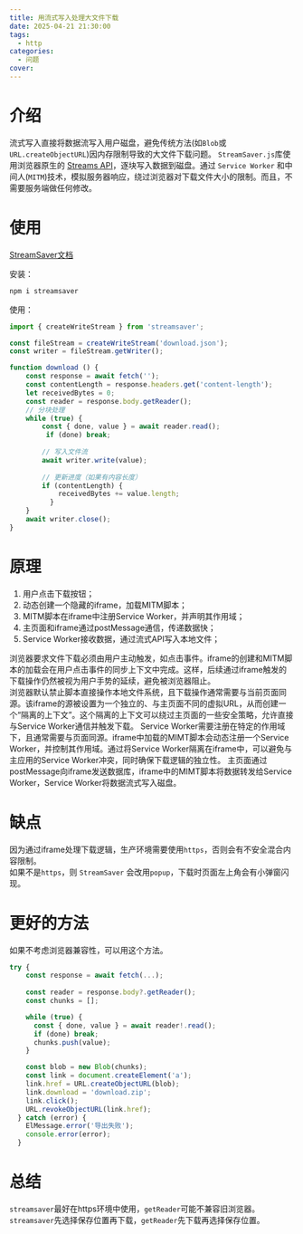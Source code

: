 ```yaml
---
title: 用流式写入处理大文件下载
date: 2025-04-21 21:30:00
tags:
  - http
categories:
  - 问题
cover: 
---
```


# 介绍
流式写入直接将数据流写入用户磁盘，避免传统方法(如`Blob`或`URL.createObjectURL`)因内存限制导致的大文件下载问题。
`StreamSaver.js`库使用浏览器原生的 [Streams API](https://developer.mozilla.org/zh-CN/docs/Web/API/Streams_API)，逐块写入数据到磁盘。通过 `Service Worker` 和中间人(`MITM`)技术，模拟服务器响应，绕过浏览器对下载文件大小的限制。而且，不需要服务端做任何修改。

# 使用
[StreamSaver文档](https://github.com/jimmywarting/StreamSaver.js)  

安装：
```bash
npm i streamsaver
```
使用：
```js
import { createWriteStream } from 'streamsaver';

const fileStream = createWriteStream('download.json');
const writer = fileStream.getWriter();

function download () {
    const response = await fetch('');
    const contentLength = response.headers.get('content-length');
    let receivedBytes = 0;
    const reader = response.body.getReader();
    // 分块处理
    while (true) {
        const { done, value } = await reader.read();
         if (done) break;
          
        // 写入文件流
        await writer.write(value);
          
        // 更新进度（如果有内容长度）
        if (contentLength) {
            receivedBytes += value.length;
          }
    }
    await writer.close();
}
```
# 原理
1. 用户点击下载按钮；
2. 动态创建一个隐藏的iframe，加载MITM脚本；
3. MITM脚本在iframe中注册Service Worker，并声明其作用域；
4. 主页面和iframe通过postMessage通信，传递数据快；
5. Service Worker接收数据，通过流式API写入本地文件；

浏览器要求文件下载必须由用户主动触发，如点击事件。iframe的创建和MITM脚本的加载会在用户点击事件的同步上下文中完成。这样，后续通过iframe触发的下载操作仍然被视为用户手势的延续，避免被浏览器阻止。   
浏览器默认禁止脚本直接操作本地文件系统，且下载操作通常需要与当前页面同源。该iframe的源被设置为一个独立的、与主页面不同的虚拟URL，从而创建一个“隔离的上下文”。这个隔离的上下文可以绕过主页面的一些安全策略，允许直接与Service Worker通信并触发下载。
Service Worker需要注册在特定的作用域下，且通常需要与页面同源。iframe中加载的MIMT脚本会动态注册一个Service Worker，并控制其作用域。通过将Service Worker隔离在iframe中，可以避免与主应用的Service Worker冲突，同时确保下载逻辑的独立性。
主页面通过postMessage向iframe发送数据库，iframe中的MIMT脚本将数据转发给Service Worker，Service Worker将数据流式写入磁盘。

# 缺点
因为通过iframe处理下载逻辑，生产环境需要使用`https`，否则会有不安全混合内容限制。  
如果不是`https`，则 `StreamSaver` 会改用`popup`，下载时页面左上角会有小弹窗闪现。

# 更好的方法
如果不考虑浏览器兼容性，可以用这个方法。
```js
try {
    const response = await fetch(...);
    
    const reader = response.body?.getReader();
    const chunks = [];

    while (true) {
      const { done, value } = await reader!.read();
      if (done) break;
      chunks.push(value);
    }

    const blob = new Blob(chunks);
    const link = document.createElement('a');
    link.href = URL.createObjectURL(blob);
    link.download = 'download.zip';
    link.click();
    URL.revokeObjectURL(link.href);
  } catch (error) {
    ElMessage.error('导出失败');
    console.error(error);
  }
```
# 总结
`streamsaver`最好在https环境中使用，`getReader`可能不兼容旧浏览器。
`streamsaver`先选择保存位置再下载，`getReader`先下载再选择保存位置。